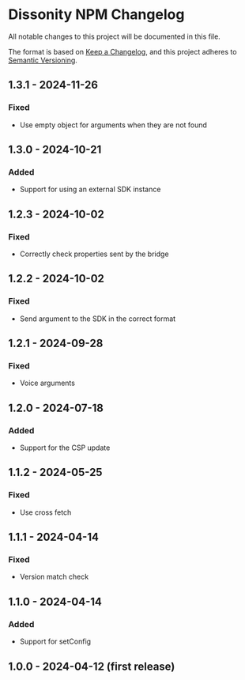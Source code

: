 # Dissonity NPM Changelog

All notable changes to this project will be documented in this file.

The format is based on [Keep a Changelog](https://keepachangelog.com/en/1.1.0/),
and this project adheres to [Semantic Versioning](https://semver.org/spec/v2.0.0.html).

## 1.3.1 - 2024-11-26

### Fixed

- Use empty object for arguments when they are not found

## 1.3.0 - 2024-10-21

### Added

- Support for using an external SDK instance

## 1.2.3 - 2024-10-02

### Fixed

- Correctly check properties sent by the bridge

## 1.2.2 - 2024-10-02

### Fixed

- Send argument to the SDK in the correct format

## 1.2.1 - 2024-09-28

### Fixed

- Voice arguments

## 1.2.0 - 2024-07-18

### Added

- Support for the CSP update

## 1.1.2 - 2024-05-25

### Fixed

- Use cross fetch

## 1.1.1 - 2024-04-14

### Fixed

- Version match check

## 1.1.0 - 2024-04-14

### Added

- Support for setConfig

## 1.0.0 - 2024-04-12 (first release)